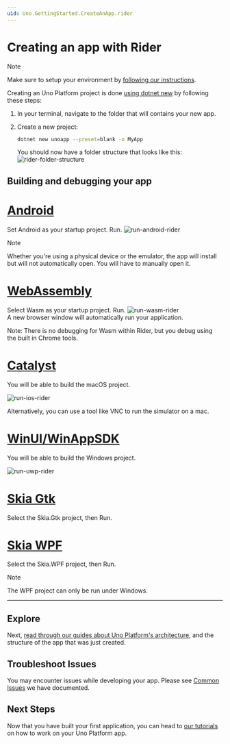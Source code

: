 ```yaml
---
uid: Uno.GettingStarted.CreateAnApp.rider
---
```

# Creating an app with Rider

> [!NOTE]
> Make sure to setup your environment by [following our instructions](xref:Uno.GetStarted.Rider).

Creating an Uno Platform project is done [using dotnet new](get-started-dotnet-new.md) by following these steps:

1. In your terminal, navigate to the folder that will contains your new app.
1. Create a new project:  
    ```bash
    dotnet new unoapp --preset=blank -o MyApp
    ```

    You should now have a folder structure that looks like this:  
    ![rider-folder-structure](Assets/quick-start/rider-folder-structure.JPG)

## Building and debugging your app

# [**Android**](#tab/android)

Set Android as your startup project. Run.
![run-android-rider](Assets/quick-start/run-android-rider.JPG)

> [!NOTE]
> Whether you're using a physical device or the emulator, the app will install but will not automatically open. You will have to manually open it.

# [**WebAssembly**](#tab/wasm)

Select Wasm as your startup project. Run.
![run-wasm-rider](Assets/quick-start/run-wasm-rider.JPG)  
A new browser window will automatically run your application.  

Note: There is no debugging for Wasm within Rider, but you debug using the built in Chrome tools. 

# [**Catalyst**](#tab/catalyst)
You will be able to build the macOS project.

![run-ios-rider](Assets/quick-start/run-ios-rider.JPG)

Alternatively, you can use a tool like VNC to run the simulator on a mac.  

# [**WinUI/WinAppSDK**](#tab/winui)
You will be able to build the Windows project.

![run-uwp-rider](Assets/quick-start/run-uwp-rider.JPG)  

# [**Skia Gtk**](#tab/gtk)
Select the Skia.Gtk project, then Run.

# [**Skia WPF**](#tab/gtk)
Select the Skia.WPF project, then Run.

> [!NOTE] 
> The WPF project can only be run under Windows.

***

## Explore

Next, [read through our guides about Uno Platform's architecture](xref:Uno.Development.About), and the structure of the app that was just created.

## Troubleshoot Issues

You may encounter issues while developing your app. Please see [Common Issues](xref:Uno.UI.CommonIssues) we have documented.

## Next Steps

Now that you have built your first application, you can head to [our tutorials](xref:Uno.GettingStarted.Tutorial1) on how to work on your Uno Platform app.